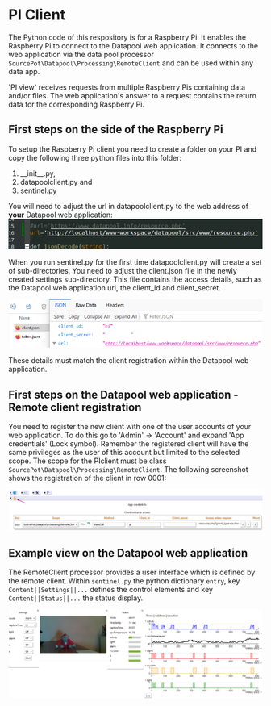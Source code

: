 # PI Client
The Python code of this respository is for a Raspberry Pi. It enables the Raspberry Pi to connect to the Datapool web application.
It connects to the web application via the data pool processor `SourcePot\Datapool\Processing\RemoteClient` and can be used within any data app.

'PI view' receives requests from multiple Raspberry Pis containing data and/or files.
The web application's answer to a request contains the return data for the corresponding Raspberry Pi.

## First steps on the side of the Raspberry Pi
To setup the Raspberry Pi client you need to create a folder on your PI and copy the following three python files into this folder: 
1. \_\_init\_\_.py,
2. datapoolclient.py and 
3. sentinel.py

You will need to adjust the url in datapoolclient.py to the web address of __your__ Datapool web application:
![URL setting within datapoolclient.py](/assets/img/url.png "URL setting within datapoolclient.py")

When you run sentinel.py for the first time datapoolclient.py will create a set of sub-directories.
You need to adjust the client.json file in the newly created settings sub-directory. This file contains the access details, such as the Datapool web application url, the client_id and client_secret.

![Update client.json with the correct client_id and client_secret](/assets/img/client-json.png "Content of client.json")

These details must match the client registration within the Datapool web application.

## First steps on the Datapool web application - Remote client registration
You need to register the new client with one of the user accounts of your web application. To do this go to 'Admin' &rarr; 'Account' and expand 'App credentials' (Lock symbol).
Remember the registered client will have the same privileges as the user of this account but limited to the selected scope. The scope for the PIclient must be class `SourcePot\Datapool\Processing\RemoteClient`. The following screenshot shows the registration of the client in row 0001:

![Raspberry Pi client registration](/assets/img/datapool_client_registration.png "Client registration within the Datapool web application")

## Example view on the Datapool web application
The RemoteClient processor provides a user interface which is defined by the remote client. Within `sentinel.py` the python dictionary `entry`, key `Content||Settings||...` defines the control elements and key `Content||Status||...` the status display.

![Raspberry Pi client registration](/assets/img/remote-client.png "User Interface on a data app")



